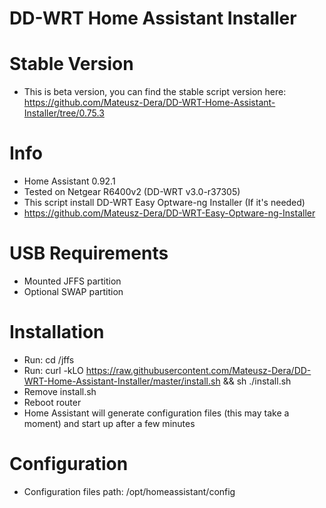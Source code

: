# DD-WRT Home Assistant Installer

# Stable Version
  - This is beta version, you can find the stable script version here: https://github.com/Mateusz-Dera/DD-WRT-Home-Assistant-Installer/tree/0.75.3
  
# Info
  - Home Assistant 0.92.1
  - Tested on Netgear R6400v2 (DD-WRT v3.0-r37305)
  - This script install DD-WRT Easy Optware-ng Installer (If it's needed)
  - https://github.com/Mateusz-Dera/DD-WRT-Easy-Optware-ng-Installer

# USB Requirements
 - Mounted JFFS partition
 - Optional SWAP partition

# Installation
 - Run: cd /jffs    
 - Run: curl -kLO https://raw.githubusercontent.com/Mateusz-Dera/DD-WRT-Home-Assistant-Installer/master/install.sh && sh ./install.sh
 - Remove install.sh
 - Reboot router
 - Home Assistant will generate configuration files (this may take a moment) and start up after a few minutes
 
# Configuration
 - Configuration files path: /opt/homeassistant/config
